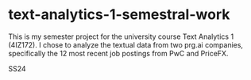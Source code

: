 # text-analytics-1-semestral-work
This is my semester project for the university course Text Analytics 1 (4IZ172). I chose to analyze the textual data from two prg.ai companies, specifically the 12 most recent job postings from PwC and PriceFX.

SS24
